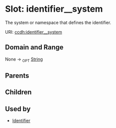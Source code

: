
# Slot: identifier__system


The system or namespace that defines the identifier.

URI: [ccdh:identifier__system](https://example.org/ccdh/identifier__system)


## Domain and Range

None ->  <sub>OPT</sub> [String](../types/String.md)

## Parents


## Children


## Used by

 * [Identifier](../classes/Identifier.md)
